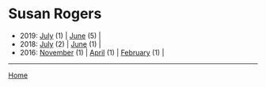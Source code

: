 # Susan Rogers

  * 2019: 
      [July](./susan-rogers-2019-07.md) (1) | 
      [June](./susan-rogers-2019-06.md) (5) | 
  * 2018: 
      [July](./susan-rogers-2018-07.md) (2) | 
      [June](./susan-rogers-2018-06.md) (1) | 
  * 2016: 
      [November](./susan-rogers-2016-11.md) (1) | 
      [April](./susan-rogers-2016-04.md) (1) | 
      [February](./susan-rogers-2016-02.md) (1) | 

----

[Home](../)
